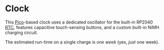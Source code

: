 # Clock

This [Pico](https://www.raspberrypi.com/documentation/microcontrollers/raspberry-pi-pico.html)-based clock uses a dedicated oscillator for the built-in RP2040 [RTC](https://datasheets.raspberrypi.com/rp2040/rp2040-datasheet.pdf#section_rtc), features capacitive touch-sensing buttons, and a custom built-in NiMH charging circuit.

The estimated run-time on a single charge is _one week_ (yes, _just_ one week).
